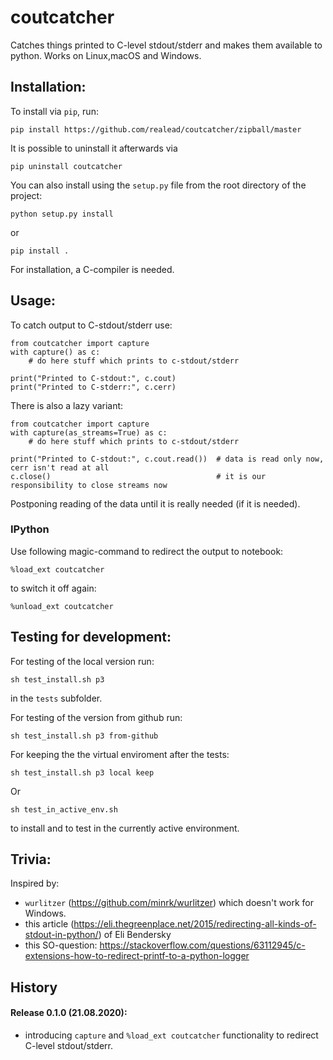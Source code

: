 # coutcatcher

Catches things printed to C-level stdout/stderr and makes them available to python. Works on Linux,macOS and Windows. 

## Installation:

To install via `pip`, run:

    pip install https://github.com/realead/coutcatcher/zipball/master

It is possible to uninstall it afterwards via

    pip uninstall coutcatcher

You can also install using the `setup.py` file from the root directory of the project:

    python setup.py install

or 

    pip install .

For installation, a C-compiler is needed.


## Usage:

To catch output to C-stdout/stderr use:

    from coutcatcher import capture
    with capture() as c:
        # do here stuff which prints to c-stdout/stderr

    print("Printed to C-stdout:", c.cout)
    print("Printed to C-stderr:", c.cerr)


There is also a lazy variant:

    from coutcatcher import capture
    with capture(as_streams=True) as c:
        # do here stuff which prints to c-stdout/stderr

    print("Printed to C-stdout:", c.cout.read())  # data is read only now, cerr isn't read at all
    c.close()                                     # it is our responsibility to close streams now

Postponing reading of the data until it is really needed (if it is needed).

### IPython

Use following magic-command to redirect the output to notebook:

    %load_ext coutcatcher

to switch it off again:

    %unload_ext coutcatcher

## Testing for development:

For testing of the local version run:

    sh test_install.sh p3

in the `tests` subfolder.

For testing of the version from github run:

    sh test_install.sh p3 from-github

For keeping the the virtual enviroment after the tests:

    sh test_install.sh p3 local keep

Or 

    sh test_in_active_env.sh

to install and to test in the currently active environment.

## Trivia:

Inspired by:
  
  * `wurlitzer` (https://github.com/minrk/wurlitzer) which doesn't work for Windows.
  * this article (https://eli.thegreenplace.net/2015/redirecting-all-kinds-of-stdout-in-python/) of Eli Bendersky
  * this SO-question: https://stackoverflow.com/questions/63112945/c-extensions-how-to-redirect-printf-to-a-python-logger

## History

#### Release 0.1.0 (21.08.2020):
  
  * introducing `capture` and `%load_ext coutcatcher` functionality to redirect C-level stdout/stderr.
    
